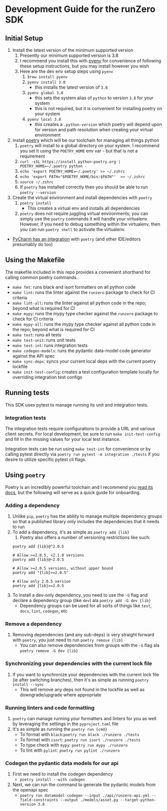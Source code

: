 # Development Guide for the runZero SDK

## Initial Setup

1. Install the latest version of the minimum supported version
   1. Presently our minimum supported version is 3.8
   2. I recommend you install this with [pyenv](https://github.com/pyenv/pyenv) for convenience of following these setup instructions, but you may install however you wish
   3. Here are the dev env setup steps using `pyenv`
      1. `brew install pyenv`
      2. `pyenv install 3.8` 
         * this installs the latest version of `3.8`
      3. `pyenv global 3.8`
         * this sets the system alias of `python` to version `3.8` for your system
         * this is not required, but it is convenient for installing poetry on your system
      4. `pyenv local 3.8` 
         * this creates a `.python-version` which poetry will depend upon for version and path resolution when creating your virtual environment
2. Install [poetry](https://python-poetry.org/docs/) which will be our toolchain for managing all things python
   1. `poetry` will install to a global directory on your system. I recommend you set it using the `POETRY_HOME` env var - but that is not a requirement
   2. `curl -sSL https://install.python-poetry.org | POETRY_HOME=~/.poetry python -`
   3. `echo 'export POETRY_HOME=~/.poetry' >> ~/.zshrc`
   4. `echo 'export PATH="$POETRY_HOME/bin:$PATH"'  >> ~/.zshrc`
   5. `source ~/.zshrc`
   6. If `poetry` has installed correctly then you should be able to run `poetry --version`
3. Create the virtual environment and install dependencies with `poetry`
   1. `poetry install`
      * This creates a virtual env and installs all dependencies
   2. `poetry` does not require juggling virtual environments; you can simply use the `poetry` commands it will handle your virtualenv. However, if you need to debug something within the virtualenv, then you can run `poetry shell` to activate the virtualenv.

* [PyCharm has an integration](https://www.jetbrains.com/help/pycharm/poetry.html) with `poetry` (and other IDE/editors presumably do too)

## Using the Makefile
The makefile included in this repo provides a convenient shorthand for calling common poetry commands.

* `make fmt`: runs black and isort formatters on all python code
* `make lint`: runs the linter against the `runzero` package to check for CI criteria
* `make lint-all`: runs the linter against all python code in the repo; beyond what is required for CI
* `make mypy`: runs the mypy type checker against the `runzero` package to check for CI criteria
* `make mypy-all`: runs the mypy type checker against all python code in the repo; beyond what is required for CI
* `make test`: runs all tests
* `make test-unit`: runs unit tests
* `make test-int`: runs integration tests
* `make codegen-models`: runs the pydantic data-model code generator against the API spec
* `make sync-deps`: syncs your current local deps with the current poetry lockfile
* `make init-test-config`: creates a test configuration template locally for overriding integration test configs

## Running tests
This SDK uses pytest to manage running its unit and integration tests.

### Integration tests
The integration tests require configurations to provide a URL and various client secrets. For local development, be sure to run `make init-test-config` and fill in the missing values for your local test instance.

Integration tests can be run using `make test-int` for convenience or by calling pytest directly via `poetry run pytest -m integration ./tests` if you desire to utilize specific pytest cli flags.

## Using `poetry`
Poetry is an incredibly powerful toolchain and I recommend you [read its docs](https://python-poetry.org/docs/), but the following will serve as a quick guide for onboarding.

### Adding a dependency
1. Unlike `pip`, `poetry` has the ability to manage multiple dependency groups so that a published library only includes the dependencies that it needs to run
2. To add a dependency, it's as simple as `poetry add {lib}`
   1. Poetry also offers a number of versioning restrictions like such: 
   ```# Allow >=2.0.5, <3.0.0 versions
   poetry add {lib}@^2.0.5
   
   # Allow >=2.0.5, <2.1.0 versions
   poetry add {lib}@~2.0.5
   
   # Allow >=2.0.5 versions, without upper bound
   poetry add "{lib}>=2.0.5"
   
   # Allow only 2.0.5 version
   poetry add {lib}==2.0.5
   ```
3. To install a dev-only dependency, you need to use the `-G` flag and declare a dependency group (like `dev`) ala `poetry add -G dev {lib}`
   * Dependency groups can be used for all sorts of things like `test`, `docs`, `lint`, `codegen`, etc

### Remove a dependency
1. Removing dependencies (and any sub-deps) is very straight forward with `poetry`, you just need to run `poetry remove {lib}`
   * You can also remove dependencies from groups with the `-G` flag ala `poetry remove -G dev {lib}`

### Synchronizing your dependencies with the current lock file
1. If you want to synchronize your dependencies with the current lock file (ie after switching branches), then it's as simple as running `poetry install --sync`
   * This will remove any deps not found in the lockfile as well as downgrade/upgrade where appropriate

### Running linters and code formatting
1. `poetry` can manage running your formatters and linters for you as well by leveraging the settings in the `pyproject.toml` file
2. It's as simple as running the `poetry run {cmd}`
   * To format with `black`:`poetry run black ./runzero ./tests` 
   * To format with `isort`: `poetry run isort ./runzero ./tests`
   * To type check with `mypy`: `poetry run mypy ./runzero`
   * To lint with `pylint`: `poetry run pylint ./runzero`

### Codegen the pydantic data models for our api
1. First we need to install the codegen dependency
   * `poetry install --with codegen`
2. Next, we can run the command to generate the pydantic models from the openapi spec
   * `poetry run datamodel-codegen --input ./api/runzero-api.yml --field-constraints --output ./models/asset.py --target-python-version 3.8`
